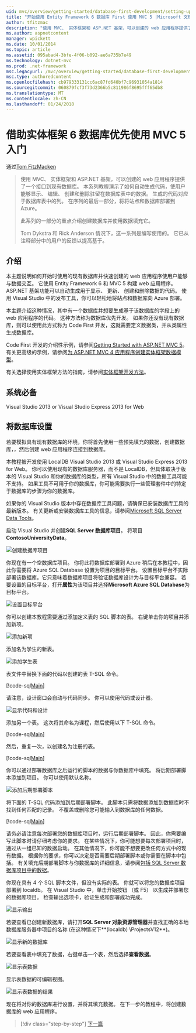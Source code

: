 ```yaml
---
uid: mvc/overview/getting-started/database-first-development/setting-up-database
title: "开始使用 Entity Framework 6 数据库 First 使用 MVC 5 |Microsoft 文档"
author: tfitzmac
description: "使用 MVC、 实体框架和 ASP.NET 基架，可以创建的 web 应用程序提供了一个接口到现有数据库。 此教程系列..."
ms.author: aspnetcontent
manager: wpickett
ms.date: 10/01/2014
ms.topic: article
ms.assetid: 095abad4-3bfe-4f06-b092-ae6a735b7e49
ms.technology: dotnet-mvc
ms.prod: .net-framework
msc.legacyurl: /mvc/overview/getting-started/database-first-development/setting-up-database
msc.type: authoredcontent
ms.openlocfilehash: cb979333131cc6ac87fd640bf7c96931054a1814
ms.sourcegitcommit: 060879fcf3f73d2366b5c811986f8695fff65db8
ms.translationtype: MT
ms.contentlocale: zh-CN
ms.lasthandoff: 01/24/2018
---
```

<a name="getting-started-with-entity-framework-6-database-first-using-mvc-5"></a>借助实体框架 6 数据库优先使用 MVC 5 入门
====================
通过[Tom FitzMacken](https://github.com/tfitzmac)

> 使用 MVC、 实体框架和 ASP.NET 基架，可以创建的 web 应用程序提供了一个接口到现有数据库。 本系列教程演示了如何自动生成代码，使用户能够显示、 编辑、 创建和删除驻留在数据库表中的数据。 生成的代码对应于数据库表中的列。 在序列的最后一部分，将将站点和数据库部署到 Azure。
> 
> 此系列的一部分的重点介绍创建数据库并使用数据填充它。
> 
> Tom Dykstra 和 Rick Anderson 情况下，这一系列是编写使用的。 它已从注释部分中的用户的反馈以提高基于。


## <a name="introduction"></a>介绍

本主题说明如何开始时使用的现有数据库并快速创建的 web 应用程序使用户能够与数据交互。 它使用 Entity Framework 6 和 MVC 5 构建 web 应用程序。 ASP.NET 基架功能可以自动生成用于显示、 更新、 创建和删除数据的代码。 使用 Visual Studio 中的发布工具，你可以轻松地将站点和数据库向 Azure 部署。

本主题介绍这种情况，其中有一个数据库并想要生成基于该数据库的字段上的 web 应用程序的代码。 这种方法称为数据库优先开发。 如果你还没有现有数据库，则可以使用此方式称为 Code First 开发，这就需要定义数据类，并从类属性生成数据库。

Code First 开发的介绍性示例，请参阅[Getting Started with ASP.NET MVC 5](../introduction/getting-started.md)。 有关更高级的示例，请参阅[为 ASP.NET MVC 4 应用程序创建实体框架数据模型](../getting-started-with-ef-using-mvc/creating-an-entity-framework-data-model-for-an-asp-net-mvc-application.md)。

有关选择使用实体框架方法的指南，请参阅[实体框架开发方法](https://msdn.microsoft.com/library/ms178359.aspx#dbfmfcf)。

## <a name="prerequisites"></a>系统必备

Visual Studio 2013 or Visual Studio Express 2013 for Web

## <a name="set-up-the-database"></a>将数据库设置

若要模拟具有现有数据库的环境，你将首先使用一些预先填充的数据，创建数据库，，然后创建 web 应用程序连接到数据库。

本教程被开发使用 LocalDB Visual Studio 2013 或 Visual Studio Express 2013 for Web。 你可以使用现有的数据库服务器，而不是 LocalDB，但具体取决于版本的 Visual Studio 和你的数据库的类型，所有 Visual Studio 中的数据工具可能不支持。 如果工具不可用于你的数据库，你可能需要执行一些管理套件中的特定于数据库的步骤为你的数据库。

如果你的 Visual Studio 版本中存在数据库工具问题，请确保已安装数据库工具的最新版本。 有关更新或安装数据库工具的信息，请参阅[Microsoft SQL Server Data Tools](https://msdn.microsoft.com/data/hh297027)。

启动 Visual Studio 并创建**SQL Server 数据库项目**。 将项目**ContosoUniversityData**。

![创建数据库项目](setting-up-database/_static/image1.png)

你现在有一个空数据库项目。 你将此将数据库部署到 Azure 稍后在本教程中，因此你需要将 Azure SQL Database 设置为项目的目标平台。 设置目标平台不实际部署该数据库。它只意味着数据库项目将验证数据库设计为与目标平台兼容。 若要设置的目标平台，打开**属性**为该项目并选择**Microsoft Azure SQL Database**为目标平台。

![设置目标平台](setting-up-database/_static/image2.png)

你可以创建本教程需要通过添加定义表的 SQL 脚本的表。 右键单击你的项目并添加新项。

![添加新项](setting-up-database/_static/image3.png)

添加名为学生的新表。

![添加学生表](setting-up-database/_static/image4.png)

表文件中替换下面的代码以创建的表 T-SQL 命令。

[!code-sql[Main](setting-up-database/samples/sample1.sql)]

请注意，设计窗口会自动与代码同步。 你可以使用代码或设计器。

![显示代码和设计](setting-up-database/_static/image5.png)

添加另一个表。 这次将其命名为课程，然后使用以下 T-SQL 命令。

[!code-sql[Main](setting-up-database/samples/sample2.sql)]

然后，重复一次，以创建名为注册的表。

[!code-sql[Main](setting-up-database/samples/sample3.sql)]

你可以通过部署数据库之后运行的脚本的数据与你数据库中填充。 将后期部署脚本添加到项目。 你可以使用默认名称。

![添加后期部署脚本](setting-up-database/_static/image6.png)

将下面的 T-SQL 代码添加到后期部署脚本。 此脚本只需将数据添加到数据库时不找到任何匹配的记录。 不覆盖或删除您可能输入到数据库的任何数据。

[!code-sql[Main](setting-up-database/samples/sample4.sql)]

请务必请注意每次部署您的数据库项目时，运行后期部署脚本。 因此，你需要编写此脚本时请仔细考虑你的要求。 在某些情况下，你可能想要每次部署项目时，通过从一组已知的数据启动。 在其他情况下，你可能不想要更改任何方式中的现有数据。 根据你的要求，你可以决定是否需要后期部署脚本或你需要在脚本中包括。 有关填充后期部署脚本与你数据库的详细信息，请参阅[包括 SQL Server 数据库项目中的数据](https://blogs.msdn.com/b/ssdt/archive/2012/02/02/including-data-in-an-sql-server-database-project.aspx)。

你现在具有 4 个 SQL 脚本文件，但没有实际的表。 你就可以将您的数据库项目部署到 localdb。 在 Visual Studio 中，单击开始按钮 （或 F5） 以生成并部署您的数据库项目。 检查输出选项卡，验证生成和部署成功完成。

![显示输出](setting-up-database/_static/image7.png)

若要查看已创建新数据库，请打开**SQL Server 对象资源管理器**并查找正确的本地数据库服务器中项目的名称 (在这种情况下**(localdb) \ProjectsV12**)。

![显示新的数据库](setting-up-database/_static/image8.png)

若要查看表中填充了数据，右键单击一个表，然后选择**查看数据**。

![显示表数据](setting-up-database/_static/image9.png)

显示表数据的可编辑视图。

![显示表数据的结果](setting-up-database/_static/image10.png)

现在将对你的数据库进行设置，并将其填充数据。 在下一步的教程中，将创建数据库的 web 应用程序。

>[!div class="step-by-step"]
[下一篇](creating-the-web-application.md)
